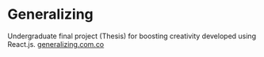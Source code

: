 # Generalizing
Undergraduate final project (Thesis) for boosting creativity developed using React.js. [generalizing.com.co](https://generalizing.com.co)
